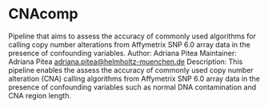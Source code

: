 # CNAcomp
Pipeline that aims to assess the accuracy of commonly used algorithms for calling copy number alterations from Affymetrix SNP 6.0 array data in the presence of confounding variables.
Author: Adriana Pitea
Maintainer: Adriana Pitea <adriana.pitea@helmholtz-muenchen.de>
Description: This pipeline enables the assess the accuracy of commonly used copy number alteration (CNA) calling algorithms from Affymetrix SNP 6.0 array data in the presence of confounding variables such as normal DNA contamination and CNA region length.
